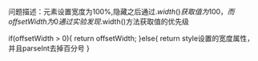 问题描述：元素设置宽度为100%,隐藏之后通过$.width()获取值为100，而offsetWidth为0
通过实验发现$.width()方法获取值的优先级


if(offsetWidth > 0){
return offsetWidth;
}else{
return style设置的宽度属性，并且parseInt去掉百分号
}